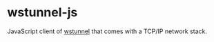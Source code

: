 # wstunnel-js

JavaScript client of [wstunnel](https://github.com/losfair/wstunnel) that comes with a TCP/IP network stack.
